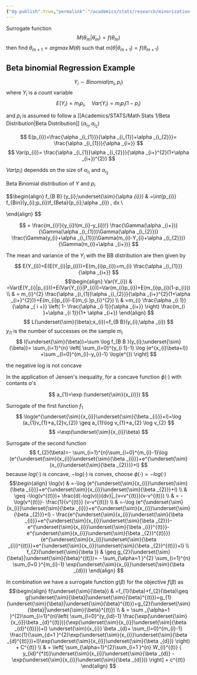 ```yaml
---
{"dg-publish":true,"permalink":"/academics/stats/research/minorization-maximization-algorithm/","created":"2025-06-03T18:32:39.445-04:00","updated":"2025-07-07T17:32:53.509-04:00"}
---
```




Surrogate function
$$
M(\theta _{m}|\theta _{m})=f(\theta _{m})
$$
then find $\theta _{m+1}=argmax\, M(\theta)$ such that $m(\theta|\theta _{m+1})=f(\theta _{m+1})$

## Beta binomial Regression Example

$$
Y_{i} \sim Binomial(m_{i},p _{i})
$$
where $Y_{i}$ is a count variable  
$$
E(Y_{i})=m_{i}p_{i}, \quad Var(Y_{i})=m_{i}p_{i}(1-p_{i})
$$

and $p _{i}$ is assumed to follow a [[Academics/STATS/Math Stats 1/Beta Distribution\|Beta Distribution]] $(\alpha _{i_{1}},\alpha _{i_{2}})$

$$
E(p_{i})=\frac{\alpha _{i_{1}}}{\alpha _{i_{1}}+\alpha _{i_{2}}}= \frac{\alpha _{i_{1}}}{\alpha _{i+}}
$$
$$
Var(p_{i})= \frac{\alpha _{i_{1}}\alpha _{i_{2}}}{\alpha _{i+}^{2}(1+\alpha _{i+})^{2}}
$$

$Var(p_{i})$ dependds on the size of $\alpha _{i_{1}}$ and $\alpha _{i_{2}}$

Beta Binomial distribution of $Y$ and $p_{i}$

$$\begin{align}
f_{B B} (y_{i};\underset{\sim}{\alpha _{i}}) & =\int_{p_{i}} f_{Bin}(y_{i};p_{i})f_{Beta}(p_{i};\alpha _{i}) \, dx \\

\end{align} 
$$

$$
= \frac{m_{i}!}{y_{i}!(m_{i}-y_{i})!} \frac{\Gamma(\alpha _{i+})}{\Gamma(\alpha _{i_{1}})\Gamma(\alpha _{i_{2}})} \frac{\Gamma(y_{i}+\alpha _{i_{1}})\Gamma(m_{i}-Y_{i}+\alpha _{i_{2}})}{\Gamma(m_{i}+\alpha _{i+})}
$$

The mean and variance of the $Y_{i}$ with the BB distribution are then given by
$$
E(Y_{i})=E(E(Y_{i}|p_{i}))=E(m_{i}p_{i})=m_{i} \frac{\alpha _{i_{1}}}{\alpha _{i+}}
$$
$$\begin{align}
Var(Y_{i}) & =Var(E(Y_{i}|p_{i}))+E(Var(Y_{i}|P_{i}))=Var(m_{i}p_{i})+E(m_{i}p_{i}(1-p_{i})) \\
 & = m_{i}^{2} \frac{\alpha _{i_{1}}\alpha _{i_{2}}}{\alpha _{i+}^{2}(1+\alpha _{i+}^{2})}+E(m_{i}p_{i})-E(m_{i }p_{i}^{2}) \\
 & =m_{i} \frac{\alpha _{i 1}}{\alpha _{ i +}} \left( 1- \frac{\alpha _{i 1}}{\alpha _{i+}} \right) \frac{m_{i }+\alpha _{i 1}}{1+ \alpha _{i+}}
\end{align}
$$
$$
L(\underset{\sim}{\beta};x_{i})=f_{B B}(y_{i};\alpha _{i})
$$
$y_{i 1}$ is the number of successes on the sample $m_{i}$
$$
l(\underset{\sim}{\beta})=\sum \log f_{B B }(y_{i};\underset{\sim}{\beta})= \sum_{i=1}^{n} \left[ \sum_{l=0}^{y_{i 1}-1} \log (e^{x_{i}\beta+l}) +\sum _{l=0}^{m_{i}-y_{i}-1} \log(e^{})  \right]
$$

the negative log is not concave

In the application of Jensen's inequality, for a concave function $\phi(\cdot)$ with contants $a$'s 

$$
a_{1}=\exp (\underset{\sim}{x_{i}})
$$

Surrogate of the first function $f_{1}$
$$
\log(e^{\underset{\sim}{x_{i}}\underset{\sim}{\beta _{i}}}+l)=\log (a_{1}v_{1}+a_{2}v_{2}) \geq a_{1}\log v_{1}+a_{2}  \log v_{2}
$$
$$
=\exp(\underset{\sim}{x_{i}}\beta)
$$

Surrogate of the second function 
$$
f_{2}(\beta)=- \sum_{i=1}^{n}\sum_{l=0}^{m_{i}-1}\log (e^{\underset{\sim}{x_{i}}\underset{\sim}{\beta _{i}}}+e^{\underset{\sim}{x_{i}\underset{\sim}{\beta _{2}}}}+l)
$$
because $log(\cdot)$ is concave, $-log(\cdot)$ is convex, choose $\phi(\cdot)=-log(\cdot)$
$$\begin{align}
\log(v) & =-\log (e^{\underset{\sim}{x_{i}}\underset{\sim}{\beta _{i}}}+e^{\underset{\sim}{x_{i}}\underset{\sim}{\beta _{2}}}+l) \\
 & \geq -\log(v^{(t)})+ \frac{d(-log(v))}{dv}|_{v=v^{(t)}}(v-v^{(t)}) \\
 & = -\log(v^{(t)})- \frac{1}{v^{(t)}} (v-v^{(t)}) \\
 & =-\log (e^{\underset{\sim}{x_{i}}\underset{\sim}{\beta _{i}}}+e^{\underset{\sim}{x_{i}}\underset{\sim}{\beta _{2}}}+l) - \frac{e^{\underset{\sim}{x_{i}}\underset{\sim}{\beta _{i}}}+e^{\underset{\sim}{x_{i}}\underset{\sim}{\beta _{2}}}-e^{\underset{\sim}{x_{i}}\underset{\sim}{\beta _{i}}^{(t)}}-e^{\underset{\sim}{x_{i}}\underset{\sim}{\beta _{2}}^{(t)}}}{e^{\underset{\sim}{x_{i}}\underset{\sim}{\beta _{i}}^{(t)}}+e^{\underset{\sim}{x_{i}}\underset{\sim}{\beta _{2}}^{(t)}}+l}  \\
f_{2}(\underset{\sim}{\beta })  & \geq g_{2}(\underset{\sim}{\beta}|\underset{\sim}{\beta}^{(t)})= - \sum_{\alpha=1 }^{2} \sum_{i=1}^{n} \sum_{l=0 }^{m_{i}-1} \exp(\underset{\sim}{x_{i}}\underset{\sim}{\beta _{d}})
\end{align}
$$

In combination we have a surrogate function $g(\beta)$ for the objective $f(\beta)$ as
$$\begin{align}
f(\underset{\sim}{\beta}) & =f_{1}(\beta)+f_{2}(\beta)\geq g(\underset{\sim}{\beta}|\underset{\sim}{\beta}^{(t)})=g_{1}(\underset{\sim}{\beta}|\underset{\sim}{\beta}^{(t)})+g_{2}(\underset{\sim}{\beta}|\underset{\sim}{\beta}^{(t)}) \\
 & = \sum _{\alpha=1 }^{2}\sum_{i=1}^{n}\left( \sum_{l=0}^{y_{id}-1} \frac{\exp(\underset{\sim}{x_{i}}\beta _{d}^{(t)})}{\exp(\underset{\sim}{x_{i}}\underset{\sim}{\beta _{d}^{(t)}})+l} \underset{\sim}{x_{i}} \beta _{d}+ \sum_{l=0}^{m_{i}-1} \frac{1}{\sum_{d=1 }^{2}\exp(\underset{\sim}{x_{i}}\underset{\sim}{\beta _{d}^{(t)}})+l}\exp(\underset{\sim}{x_{i}}\underset{\sim}{\beta _{d}}) \right) + C^{(t)} \\
 & = \left[ \sum_{\alpha=1}^{2}\sum_{i=1 }^{n} W_{i}^{(t)} ( y_{id}^{*(t)}\underset{\sim}{x_{i}}\underset{\sim}{\beta _{d}} - \exp(\underset{\sim}{x_{i}}\underset{\sim}{\beta _{d}})) \right] + c^{(t)}
\end{align}
$$



